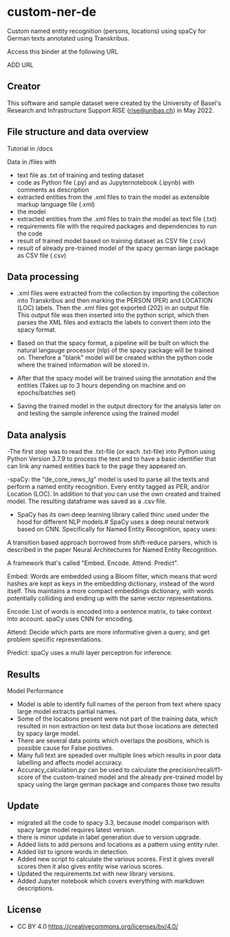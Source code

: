 # custom-ner-de

Custom named entity recognition (persons, locations) using spaCy for German texts annotated using Transkribus.

Access this binder at the following URL

ADD URL

## Creator
This software and sample dataset were created by the University of Basel's Research and Infrastructure Support RISE (rise@unibas.ch) in May 2022. 

## File structure and data overview
Tutorial in /docs 

Data in /files with

- text file as .txt of training and testing dataset
- code as Python file (.py) and as Jupyternotebook (.ipynb) with comments as description
- extracted entities from the .xml files to train the model as extensible markup language file (.xml)
- the model 
- extracted entities from the .xml files to train the model as text file (.txt)
- requirements file with the required packages and dependencies to run the code
- result of trained model based on training dataset as CSV file (.csv)
- result of already pre-trained model of the spacy german large package as CSV file (.csv)

## Data processing
- .xml files were extracted from the collection by importing the collection into Transkribus and then marking the PERSON (PER) and LOCATION (LOC) labels. Then the .xml files got exported (202) in an output file.
This output file was then inserted into the python script, which then parses the XML files and extracts the labels to convert them into the spacy format.

- Based on that the spacy format, a pipeline will be built on which the natural langauge processor (nlp) of the spacy package will be trained on. Therefore a "blank" model will be created within the python code where the trained information will be stored in.

- After that the spacy model will be trained using the annotation and the entities 
(Takes up to 3 hours depending on machine and on epochs/batches set)

- Saving the trained model in the output directory for the analysis later on and testing the sample inference using the trained model

## Data analysis
-The first step was to read the .txt-file (or each .txt-file) into Python using Python Version 3.7.9 to process the text and to have a basic identifier that can link any named entities back to the page they appeared on.

-spaCy: the "de_core_news_lg" model is used to parse all the texts and perform a named entity recognition. Every entity tagged as PER, and/or Location (LOC). In addition to that you can use the own created and trained model. The resulting dataframe was saved as a .csv file.

- SpaCy has its own deep learning library called thinc used under the hood for different NLP models.#
SpaCy uses a deep neural network based on CNN. Specifically for Named Entity Recognition, spacy uses:

A transition based approach borrowed from shift-reduce parsers, which is described in the paper Neural Architectures for Named Entity Recognition.

A framework that's called "Embed. Encode. Attend. Predict".

Embed: Words are embedded using a Bloom filter, which means that word hashes are kept as keys in the embedding dictionary, instead of the word itself. This maintains a more compact embeddings dictionary, with words potentially colliding and ending up with the same vector representations.

Encode: List of words is encoded into a sentence matrix, to take context into account. spaCy uses CNN for encoding.

Attend: Decide which parts are more informative given a query, and get problem specific representations.

Predict: spaCy uses a multi layer perceptron for inference.

## Results

Model Performance

- Model is able to identify full names of the person from text where spacy large model extracts partial names.
- Some of the locations present were not part of the training data, which resulted in non extraction on test data but those locations
    are detected by spacy large model.
- There are several data points which overlaps the positions, which is possible cause for False postives.
- Many full text are speaded over multiple lines which results in poor data labelling and affects model accuracy.
- Accuracy_calculation.py can be used to calculate the precision/recall/f1-score of the custom-trained model and the already pre-trained model by spacy using the large 
german package and compares those two results

## Update
- migrated all the code to spacy 3.3, because model comparison with spacy large model requires latest version.
- there is minor update in label generation due to version upgrade.
- Added lists to add persons and locations as a pattern using entity ruler.
- Added list to ignore words in detection.
- Added new script to calculate the various scores. First it gives overall scores then it also gives entity wise various scores.
- Updated the requirements.txt with new library versions.
- Added Jupyter notebook which covers everything with markdown descriptions.

## License

- CC BY 4.0 https://creativecommons.org/licenses/by/4.0/